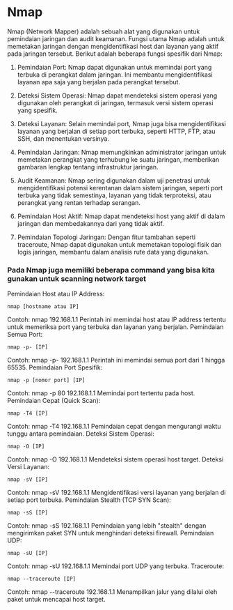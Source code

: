 # Nmap
Nmap (Network Mapper) adalah sebuah alat yang digunakan untuk pemindaian jaringan dan audit keamanan. Fungsi utama Nmap adalah untuk memetakan jaringan dengan mengidentifikasi host dan layanan yang aktif pada jaringan tersebut. Berikut adalah beberapa fungsi spesifik dari Nmap:

1. Pemindaian Port: Nmap dapat digunakan untuk memindai port yang terbuka di perangkat dalam jaringan. Ini membantu mengidentifikasi layanan apa saja yang berjalan pada perangkat tersebut.

2. Deteksi Sistem Operasi: Nmap dapat mendeteksi sistem operasi yang digunakan oleh perangkat di jaringan, termasuk versi sistem operasi yang spesifik.

3. Deteksi Layanan: Selain memindai port, Nmap juga bisa mengidentifikasi layanan yang berjalan di setiap port terbuka, seperti HTTP, FTP, atau SSH, dan menentukan versinya.

4. Pemindaian Jaringan: Nmap memungkinkan administrator jaringan untuk memetakan perangkat yang terhubung ke suatu jaringan, memberikan gambaran lengkap tentang infrastruktur jaringan.

5. Audit Keamanan: Nmap sering digunakan dalam uji penetrasi untuk mengidentifikasi potensi kerentanan dalam sistem jaringan, seperti port terbuka yang tidak semestinya, layanan yang tidak terproteksi, atau perangkat yang rentan terhadap serangan.

6. Pemindaian Host Aktif: Nmap dapat mendeteksi host yang aktif di dalam jaringan dan membedakannya dari yang tidak aktif.

7. Pemindaian Topologi Jaringan: Dengan fitur tambahan seperti traceroute, Nmap dapat digunakan untuk memetakan topologi fisik dan logis jaringan, membantu dalam analisis rute data yang digunakan.

### Pada Nmap juga memiliki beberapa command yang bisa kita gunakan untuk scanning network target

Pemindaian Host atau IP Address:

    nmap [hostname atau IP]
Contoh: nmap 192.168.1.1
Perintah ini memindai host atau IP address tertentu untuk memeriksa port yang terbuka dan layanan yang berjalan.
Pemindaian Semua Port:

    nmap -p- [IP]
Contoh: nmap -p- 192.168.1.1
Perintah ini memindai semua port dari 1 hingga 65535.
Pemindaian Port Spesifik:

    nmap -p [nomor port] [IP]
Contoh: nmap -p 80 192.168.1.1
Memindai port tertentu pada host.
Pemindaian Cepat (Quick Scan):

    nmap -T4 [IP]
Contoh: nmap -T4 192.168.1.1
Pemindaian cepat dengan mengurangi waktu tunggu antara pemindaian.
Deteksi Sistem Operasi:

    nmap -O [IP]
Contoh: nmap -O 192.168.1.1
Mendeteksi sistem operasi host target.
Deteksi Versi Layanan:

    nmap -sV [IP]
Contoh: nmap -sV 192.168.1.1
Mengidentifikasi versi layanan yang berjalan di setiap port terbuka.
Pemindaian Stealth (TCP SYN Scan):

    nmap -sS [IP]
Contoh: nmap -sS 192.168.1.1
Pemindaian yang lebih "stealth" dengan mengirimkan paket SYN untuk menghindari deteksi firewall.
Pemindaian UDP:

    nmap -sU [IP]
Contoh: nmap -sU 192.168.1.1
Memindai port UDP yang terbuka.
Traceroute:

    nmap --traceroute [IP]
Contoh: nmap --traceroute 192.168.1.1
Menampilkan jalur yang dilalui oleh paket untuk mencapai host target.


       
